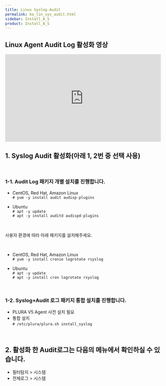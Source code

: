 ```yaml
---
title: Linux Syslog-Audit
permalink: ko_lin_sys_audit.html
sidebar: Install_A_S
product: Install_A_S
---
```


## Linux Agent Audit Log 활성화 영상

<style>.embed-container { position: relative; padding-bottom: 56.25%; height: 0; overflow: hidden; max-width: 100%; } .embed-container iframe, .embed-container object, .embed-container embed { position: absolute; top: 0; left: 0; width: 100%; height: 100%; }</style><div class='embed-container'><iframe src='https://www.youtube.com/embed/8WYGIsW08yY' frameborder='0' allowfullscreen></iframe></div>

## 1. Syslog Audit 활성화(아래 1, 2번 중 선택 사용)

<br />

### 1-1. Audit Log 패키지 개별 설치를 진행합니다.

- CentOS, Red Hat, Amazon Linux   
`# yum -y install audit audisp-plugins`

- Ubuntu   
`# apt -y update`   
`# apt -y install auditd audispd-plugins`

<br />

사용자 환경에 따라 아래 패키지를 설치해주세요.

<br />

- CentOS, Red Hat, Amazon Linux   
`# yum -y install cronie logrotate rsyslog`

- Ubuntu   
`# apt -y update`   
`# apt -y install cron logrotate rsyslog`

<br />

### 1-2. Syslog+Audit 로그 패키지 통합 설치를 진행합니다.

- PLURA V5 Agent 사전 설치 필요
- 통합 설치   
`# /etc/plura/plura.sh install_syslog`

<br />

## 2. 활성화 한 Audit로그는 다음의 메뉴에서 확인하실 수 있습니다.

- 필터탐지 > 시스템
- 전체로그 > 시스템
